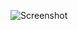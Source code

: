 ![Screenshot](https://raw.githubusercontent.com/Cryakl/Ultimate-RAT-Collection/refs/heads/main/Netsys/netsys9.0/Screenshot.png)
